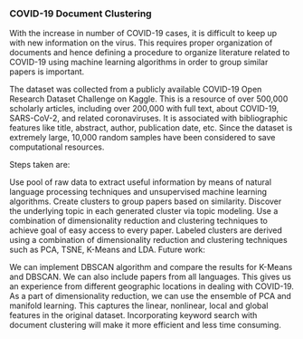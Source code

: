 ### COVID-19 Document Clustering

With the increase in number of COVID-19 cases, it is difficult to keep up with new information on the virus. This requires proper organization of documents and hence defining a procedure to organize literature related to COVID-19 using machine learning algorithms in order to group similar papers is important.

The dataset was collected from a publicly available COVID-19 Open Research Dataset Challenge on Kaggle. This is a resource of over 500,000 scholarly articles, including over 200,000 with full text, about COVID-19, SARS-CoV-2, and related coronaviruses. It is associated with bibliographic features like title, abstract, author, publication date, etc. Since the dataset is extremely large, 10,000 random samples have been considered to save computational resources.

Steps taken are:

Use pool of raw data to extract useful information by means of natural language processing techniques and unsupervised machine learning algorithms.
Create clusters to group papers based on similarity.
Discover the underlying topic in each generated cluster via topic modeling.
Use a combination of dimensionality reduction and clustering techniques to achieve goal of easy access to every paper.
Labeled clusters are derived using a combination of dimensionality reduction and clustering techniques such as PCA, TSNE, K-Means and LDA.
Future work:

We can implement DBSCAN algorithm and compare the results for K-Means and DBSCAN.
We can also include papers from all languages. This gives us an experience from different geographic locations in dealing with COVID-19.
As a part of dimensionality reduction, we can use the ensemble of PCA and manifold learning. This captures the linear, nonlinear, local and global features in the original dataset.
Incorporating keyword search with document clustering will make it more efficient and less time consuming.
